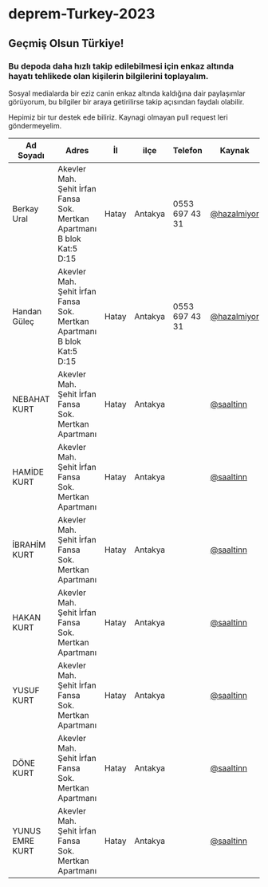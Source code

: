 # deprem-Turkey-2023
## Geçmiş Olsun Türkiye!
### Bu depoda daha hızlı takip edilebilmesi için enkaz altında hayatı tehlikede olan kişilerin bilgilerini toplayalım.

Sosyal medialarda bir eziz canin enkaz altında kaldığına dair paylaşımlar görüyorum, bu bilgiler bir araya getirilirse takip açısından faydalı olabilir.

Hepimiz bir tur destek ede biliriz. Kaynagi olmayan pull request leri göndermeyelim.


| Ad Soyadı |  Adres | İl | ilçe |  Telefon |  Kaynak |  Yorum |
|---|---|---|---|---|---|---|
| Berkay Ural  | Akevler Mah. Şehit İrfan Fansa Sok. Mertkan Apartmanı B blok Kat:5 D:15  | Hatay  | Antakya | 0553 697 43 31  | [@hazalmiyor](https://twitter.com/hazalmiyor/status/1623241366380609537)  ||
| Handan Güleç  |  Akevler Mah. Şehit İrfan Fansa Sok. Mertkan Apartmanı B blok Kat:5 D:15 | Hatay  | Antakya  | 0553 697 43 31  |  [@hazalmiyor](https://twitter.com/hazalmiyor/status/1623241366380609537) ||
| NEBAHAT KURT  |  Akevler Mah. Şehit İrfan Fansa Sok.  Mertkan Apartmanı | Hatay  |Antakya   |   |  [@saaltinn](https://twitter.com/saaltinn/status/1623199544073760768) ||
| HAMİDE KURT |  Akevler Mah. Şehit İrfan Fansa Sok.  Mertkan Apartmanı | Hatay  |Antakya   |   |  [@saaltinn](https://twitter.com/saaltinn/status/1623199544073760768) ||
| İBRAHİM KURT  |  Akevler Mah. Şehit İrfan Fansa Sok.  Mertkan Apartmanı | Hatay  |Antakya   |   |  [@saaltinn](https://twitter.com/saaltinn/status/1623199544073760768) ||
| HAKAN KURT   |  Akevler Mah. Şehit İrfan Fansa Sok.  Mertkan Apartmanı | Hatay  |Antakya   |   |  [@saaltinn](https://twitter.com/saaltinn/status/1623199544073760768) |EPİLEPSİ HASTASI VE 14 YAŞINDA|
| YUSUF KURT   |  Akevler Mah. Şehit İrfan Fansa Sok.  Mertkan Apartmanı | Hatay  |Antakya   |   |  [@saaltinn](https://twitter.com/saaltinn/status/1623199544073760768) |9-10 YAŞLARINDA|
| DÖNE KURT  |  Akevler Mah. Şehit İrfan Fansa Sok. Mertkan Apartmanı | Hatay  |Antakya   |   |  [@saaltinn](https://twitter.com/saaltinn/status/1623199544073760768) |+70 YAŞINDA|
| YUNUS EMRE KURT |  Akevler Mah. Şehit İrfan Fansa Sok.  Mertkan Apartmanı | Hatay  |Antakya   |   |  [@saaltinn](https://twitter.com/saaltinn/status/1623199544073760768) |ÇOCUK 3-4|
